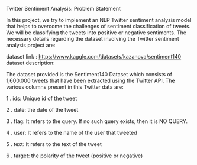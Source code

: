 Twitter Sentiment Analysis: Problem Statement

In this project, we try to implement an NLP Twitter sentiment analysis model that helps to overcome the challenges of sentiment classification of tweets.
We will be classifying the tweets into positive or negative sentiments.
The necessary details regarding the dataset involving the Twitter sentiment analysis project are:

dataset link : https://www.kaggle.com/datasets/kazanova/sentiment140
dataset description:

The dataset provided is the Sentiment140 Dataset which consists of 1,600,000 tweets that have been extracted using the Twitter API. 
The various columns present in this Twitter data are:

  1 . ids: Unique id of the tweet
  
  2 . date: the date of the tweet
  
  3 . flag: It refers to the query. If no such query exists, then it is NO QUERY.
  
  4 . user: It refers to the name of the user that tweeted
  
  5 . text: It refers to the text of the tweet
  
  6 . target: the polarity of the tweet (positive or negative)
